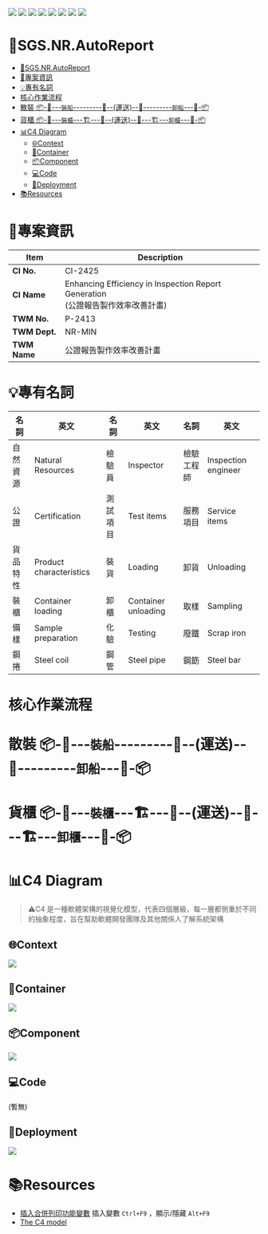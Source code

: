 ![](https://img.shields.io/badge/SGS-NR-orange) 
![](https://img.shields.io/badge/proj-AutoReport-purple) 
![](https://img.shields.io/badge/8-512BD4?logo=dotnet)
![](https://img.shields.io/badge/Anthropic-191919?logo=anthropic)
![](https://img.shields.io/badge/OpenAI-412991?logo=openai) 
![](https://img.shields.io/badge/GitHub_Copilot-555?logo=githubcopilot)
![](https://img.shields.io/badge/draw.io-555?logo=diagrams.net)
![](https://img.shields.io/badge/Markdown-555?logo=markdown)

# 📝SGS.NR.AutoReport

- [📝SGS.NR.AutoReport](#sgsnrautoreport)
- [💼專案資訊](#專案資訊)
- [💡專有名詞](#專有名詞)
- [核心作業流程](#核心作業流程)
- [散裝 📦-🚛---`裝船`---------🚢--(運送)--🚢---------`卸船`---🚛-📦](#散裝-----裝船-----------運送-----------卸船----)
- [貨櫃 📦-🚛---`裝櫃`---🏗️---🚢--(運送)--🚢---🏗️---`卸櫃`---🚛-📦](#貨櫃-----裝櫃---️-----運送-----️---卸櫃----)
- [📊C4 Diagram](#c4-diagram)
  - [🌐Context](#context)
  - [📱Container](#container)
  - [📦Component](#component)
  - [💻Code](#code)
  - [🚀Deployment](#deployment)
- [📚Resources](#resources)

# 💼專案資訊

| Item          | Description                                                            |
| ------------- | ---------------------------------------------------------------------- |
| **CI No.**    | CI-2425                                                                |
| **CI Name**   | Enhancing Efficiency in Inspection Report Generation<br>(公證報告製作效率改善計畫) |
| **TWM No.**   | P-2413                                                                 |
| **TWM Dept.** | NR-MIN                                                                 |
| **TWM Name**  | 公證報告製作效率改善計畫                                                           |

# 💡專有名詞

| 名詞         | 英文                   | 名詞         | 英文                   | 名詞         | 英文                   |
|--------------|------------------------|--------------|------------------------|--------------|------------------------|
| 自然資源     | Natural Resources       | 檢驗員       | Inspector              | 檢驗工程師   | Inspection engineer     |
| 公證         | Certification           | 測試項目     | Test items             | 服務項目     | Service items           |
| 貨品特性     | Product characteristics | 裝貨         | Loading                | 卸貨         | Unloading               |
| 裝櫃         | Container loading       | 卸櫃         | Container unloading    | 取樣         | Sampling                |
| 備樣         | Sample preparation      | 化驗         | Testing                | 廢鐵         | Scrap iron              |
| 鋼捲         | Steel coil              | 鋼管         | Steel pipe             | 鋼筯         | Steel bar               |

# 核心作業流程

# 散裝 📦-🚛---`裝船`---------🚢--(運送)--🚢---------`卸船`---🚛-📦
# 貨櫃 📦-🚛---`裝櫃`---🏗️---🚢--(運送)--🚢---🏗️---`卸櫃`---🚛-📦

# 📊C4 Diagram

>⚠️C4 是一種軟體架構的視覺化模型，代表四個層級，每一層都側重於不同的抽象程度，旨在幫助軟體開發團隊及其他關係人了解系統架構

## 🌐Context

![](./assets/SGS.NR.ReportDraftHelper-Context.drawio.svg)

## 📱Container

![](./assets/SGS.NR.ReportDraftHelper-Container.drawio.svg)

## 📦Component

![](./assets/SGS.NR.ReportDraftHelper-Component.drawio.svg)

## 💻Code

(暫無)

## 🚀Deployment

![](./assets/SGS.NR.ReportDraftHelper-Deployment.drawio.svg)

# 📚Resources

- [插入合併列印功能變數](https://support.microsoft.com/zh-tw/office/%E6%8F%92%E5%85%A5%E5%90%88%E4%BD%B5%E5%88%97%E5%8D%B0%E5%8A%9F%E8%83%BD%E8%AE%8A%E6%95%B8-9a1ab5e3-2d7a-420d-8d7e-7cc26f26acff) 插入變數 `Ctrl+F9` ，顯示/隱藏 `Alt+F9`
- [The C4 model](https://c4model.com/)